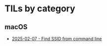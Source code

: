 # TILs by category

## macOS
* [2025-02-07 - Find SSID from command line](macos/find_ssid_from_command_line.md)  

